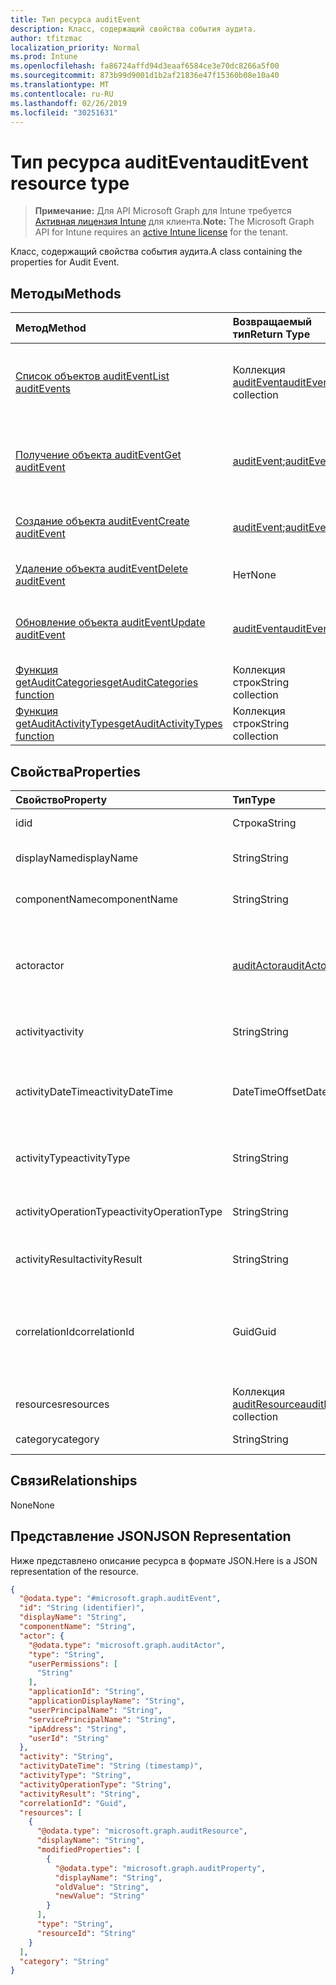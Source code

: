 ```yaml
---
title: Тип ресурса auditEvent
description: Класс, содержащий свойства события аудита.
author: tfitzmac
localization_priority: Normal
ms.prod: Intune
ms.openlocfilehash: fa86724affd94d3eaaf6584ce3e70dc8266a5f00
ms.sourcegitcommit: 873b99d9001d1b2af21836e47f15360b08e10a40
ms.translationtype: MT
ms.contentlocale: ru-RU
ms.lasthandoff: 02/26/2019
ms.locfileid: "30251631"
---
```

# <a name="auditevent-resource-type"></a><span data-ttu-id="db07a-103">Тип ресурса auditEvent</span><span class="sxs-lookup"><span data-stu-id="db07a-103">auditEvent resource type</span></span>

> <span data-ttu-id="db07a-104">**Примечание:** Для API Microsoft Graph для Intune требуется [Активная лицензия Intune](https://go.microsoft.com/fwlink/?linkid=839381) для клиента.</span><span class="sxs-lookup"><span data-stu-id="db07a-104">**Note:** The Microsoft Graph API for Intune requires an [active Intune license](https://go.microsoft.com/fwlink/?linkid=839381) for the tenant.</span></span>

<span data-ttu-id="db07a-105">Класс, содержащий свойства события аудита.</span><span class="sxs-lookup"><span data-stu-id="db07a-105">A class containing the properties for Audit Event.</span></span>

## <a name="methods"></a><span data-ttu-id="db07a-106">Методы</span><span class="sxs-lookup"><span data-stu-id="db07a-106">Methods</span></span>
|<span data-ttu-id="db07a-107">Метод</span><span class="sxs-lookup"><span data-stu-id="db07a-107">Method</span></span>|<span data-ttu-id="db07a-108">Возвращаемый тип</span><span class="sxs-lookup"><span data-stu-id="db07a-108">Return Type</span></span>|<span data-ttu-id="db07a-109">Описание</span><span class="sxs-lookup"><span data-stu-id="db07a-109">Description</span></span>|
|:---|:---|:---|
|[<span data-ttu-id="db07a-110">Список объектов auditEvent</span><span class="sxs-lookup"><span data-stu-id="db07a-110">List auditEvents</span></span>](../api/intune-auditing-auditevent-list.md)|<span data-ttu-id="db07a-111">Коллекция [auditEvent](../resources/intune-auditing-auditevent.md)</span><span class="sxs-lookup"><span data-stu-id="db07a-111">[auditEvent](../resources/intune-auditing-auditevent.md) collection</span></span>|<span data-ttu-id="db07a-112">Список свойств и связей объектов [auditEvent](../resources/intune-auditing-auditevent.md).</span><span class="sxs-lookup"><span data-stu-id="db07a-112">List properties and relationships of the [auditEvent](../resources/intune-auditing-auditevent.md) objects.</span></span>|
|[<span data-ttu-id="db07a-113">Получение объекта auditEvent</span><span class="sxs-lookup"><span data-stu-id="db07a-113">Get auditEvent</span></span>](../api/intune-auditing-auditevent-get.md)|<span data-ttu-id="db07a-114">[auditEvent](../resources/intune-auditing-auditevent.md);</span><span class="sxs-lookup"><span data-stu-id="db07a-114">[auditEvent](../resources/intune-auditing-auditevent.md)</span></span>|<span data-ttu-id="db07a-115">Чтение свойств и связей объекта [auditEvent](../resources/intune-auditing-auditevent.md).</span><span class="sxs-lookup"><span data-stu-id="db07a-115">Read properties and relationships of the [auditEvent](../resources/intune-auditing-auditevent.md) object.</span></span>|
|[<span data-ttu-id="db07a-116">Создание объекта auditEvent</span><span class="sxs-lookup"><span data-stu-id="db07a-116">Create auditEvent</span></span>](../api/intune-auditing-auditevent-create.md)|<span data-ttu-id="db07a-117">[auditEvent](../resources/intune-auditing-auditevent.md);</span><span class="sxs-lookup"><span data-stu-id="db07a-117">[auditEvent](../resources/intune-auditing-auditevent.md)</span></span>|<span data-ttu-id="db07a-118">Создание объекта [auditEvent](../resources/intune-auditing-auditevent.md).</span><span class="sxs-lookup"><span data-stu-id="db07a-118">Create a new [auditEvent](../resources/intune-auditing-auditevent.md) object.</span></span>|
|[<span data-ttu-id="db07a-119">Удаление объекта auditEvent</span><span class="sxs-lookup"><span data-stu-id="db07a-119">Delete auditEvent</span></span>](../api/intune-auditing-auditevent-delete.md)|<span data-ttu-id="db07a-120">Нет</span><span class="sxs-lookup"><span data-stu-id="db07a-120">None</span></span>|<span data-ttu-id="db07a-121">Удаляет объект [auditEvent](../resources/intune-auditing-auditevent.md).</span><span class="sxs-lookup"><span data-stu-id="db07a-121">Deletes a [auditEvent](../resources/intune-auditing-auditevent.md).</span></span>|
|[<span data-ttu-id="db07a-122">Обновление объекта auditEvent</span><span class="sxs-lookup"><span data-stu-id="db07a-122">Update auditEvent</span></span>](../api/intune-auditing-auditevent-update.md)|[<span data-ttu-id="db07a-123">auditEvent</span><span class="sxs-lookup"><span data-stu-id="db07a-123">auditEvent</span></span>](../resources/intune-auditing-auditevent.md)|<span data-ttu-id="db07a-124">Обновление свойств объекта [auditEvent](../resources/intune-auditing-auditevent.md).</span><span class="sxs-lookup"><span data-stu-id="db07a-124">Update the properties of a [auditEvent](../resources/intune-auditing-auditevent.md) object.</span></span>|
|[<span data-ttu-id="db07a-125">Функция getAuditCategories</span><span class="sxs-lookup"><span data-stu-id="db07a-125">getAuditCategories function</span></span>](../api/intune-auditing-auditevent-getauditcategories.md)|<span data-ttu-id="db07a-126">Коллекция строк</span><span class="sxs-lookup"><span data-stu-id="db07a-126">String collection</span></span>|<span data-ttu-id="db07a-127">Н/Д</span><span class="sxs-lookup"><span data-stu-id="db07a-127">Not yet documented</span></span>|
|[<span data-ttu-id="db07a-128">Функция getAuditActivityTypes</span><span class="sxs-lookup"><span data-stu-id="db07a-128">getAuditActivityTypes function</span></span>](../api/intune-auditing-auditevent-getauditactivitytypes.md)|<span data-ttu-id="db07a-129">Коллекция строк</span><span class="sxs-lookup"><span data-stu-id="db07a-129">String collection</span></span>|<span data-ttu-id="db07a-130">Н/Д</span><span class="sxs-lookup"><span data-stu-id="db07a-130">Not yet documented</span></span>|

## <a name="properties"></a><span data-ttu-id="db07a-131">Свойства</span><span class="sxs-lookup"><span data-stu-id="db07a-131">Properties</span></span>
|<span data-ttu-id="db07a-132">Свойство</span><span class="sxs-lookup"><span data-stu-id="db07a-132">Property</span></span>|<span data-ttu-id="db07a-133">Тип</span><span class="sxs-lookup"><span data-stu-id="db07a-133">Type</span></span>|<span data-ttu-id="db07a-134">Описание</span><span class="sxs-lookup"><span data-stu-id="db07a-134">Description</span></span>|
|:---|:---|:---|
|<span data-ttu-id="db07a-135">id</span><span class="sxs-lookup"><span data-stu-id="db07a-135">id</span></span>|<span data-ttu-id="db07a-136">Строка</span><span class="sxs-lookup"><span data-stu-id="db07a-136">String</span></span>|<span data-ttu-id="db07a-137">Ключ объекта.</span><span class="sxs-lookup"><span data-stu-id="db07a-137">Key of the entity.</span></span>|
|<span data-ttu-id="db07a-138">displayName</span><span class="sxs-lookup"><span data-stu-id="db07a-138">displayName</span></span>|<span data-ttu-id="db07a-139">String</span><span class="sxs-lookup"><span data-stu-id="db07a-139">String</span></span>|<span data-ttu-id="db07a-140">Отображаемое имя события.</span><span class="sxs-lookup"><span data-stu-id="db07a-140">Event display name.</span></span>|
|<span data-ttu-id="db07a-141">componentName</span><span class="sxs-lookup"><span data-stu-id="db07a-141">componentName</span></span>|<span data-ttu-id="db07a-142">String</span><span class="sxs-lookup"><span data-stu-id="db07a-142">String</span></span>|<span data-ttu-id="db07a-143">Имя компонента.</span><span class="sxs-lookup"><span data-stu-id="db07a-143">Component name.</span></span>|
|<span data-ttu-id="db07a-144">actor</span><span class="sxs-lookup"><span data-stu-id="db07a-144">actor</span></span>|[<span data-ttu-id="db07a-145">auditActor</span><span class="sxs-lookup"><span data-stu-id="db07a-145">auditActor</span></span>](../resources/intune-auditing-auditactor.md)|<span data-ttu-id="db07a-146">Пользователь AAD и приложение, связанные с событием аудита.</span><span class="sxs-lookup"><span data-stu-id="db07a-146">AAD user and application that are associated with the audit event.</span></span>|
|<span data-ttu-id="db07a-147">activity</span><span class="sxs-lookup"><span data-stu-id="db07a-147">activity</span></span>|<span data-ttu-id="db07a-148">String</span><span class="sxs-lookup"><span data-stu-id="db07a-148">String</span></span>|<span data-ttu-id="db07a-149">Понятное имя действия.</span><span class="sxs-lookup"><span data-stu-id="db07a-149">Friendly name of the activity.</span></span>|
|<span data-ttu-id="db07a-150">activityDateTime</span><span class="sxs-lookup"><span data-stu-id="db07a-150">activityDateTime</span></span>|<span data-ttu-id="db07a-151">DateTimeOffset</span><span class="sxs-lookup"><span data-stu-id="db07a-151">DateTimeOffset</span></span>|<span data-ttu-id="db07a-152">Дата и время выполнения действия (в формате UTC).</span><span class="sxs-lookup"><span data-stu-id="db07a-152">The date time in UTC when the activity was performed.</span></span>|
|<span data-ttu-id="db07a-153">activityType</span><span class="sxs-lookup"><span data-stu-id="db07a-153">activityType</span></span>|<span data-ttu-id="db07a-154">String</span><span class="sxs-lookup"><span data-stu-id="db07a-154">String</span></span>|<span data-ttu-id="db07a-155">Тип выполненного действия.</span><span class="sxs-lookup"><span data-stu-id="db07a-155">The type of activity that was being performed.</span></span>|
|<span data-ttu-id="db07a-156">activityOperationType</span><span class="sxs-lookup"><span data-stu-id="db07a-156">activityOperationType</span></span>|<span data-ttu-id="db07a-157">String</span><span class="sxs-lookup"><span data-stu-id="db07a-157">String</span></span>|<span data-ttu-id="db07a-158">Тип операции HTTP для действия.</span><span class="sxs-lookup"><span data-stu-id="db07a-158">The HTTP operation type of the activity.</span></span>|
|<span data-ttu-id="db07a-159">activityResult</span><span class="sxs-lookup"><span data-stu-id="db07a-159">activityResult</span></span>|<span data-ttu-id="db07a-160">String</span><span class="sxs-lookup"><span data-stu-id="db07a-160">String</span></span>|<span data-ttu-id="db07a-161">Результат действия.</span><span class="sxs-lookup"><span data-stu-id="db07a-161">The result of the activity.</span></span>|
|<span data-ttu-id="db07a-162">correlationId</span><span class="sxs-lookup"><span data-stu-id="db07a-162">correlationId</span></span>|<span data-ttu-id="db07a-163">Guid</span><span class="sxs-lookup"><span data-stu-id="db07a-163">Guid</span></span>|<span data-ttu-id="db07a-164">Идентификатор клиентского запроса, используемый для согласования действий в системе.</span><span class="sxs-lookup"><span data-stu-id="db07a-164">The client request Id that is used to correlate activity within the system.</span></span>|
|<span data-ttu-id="db07a-165">resources</span><span class="sxs-lookup"><span data-stu-id="db07a-165">resources</span></span>|<span data-ttu-id="db07a-166">Коллекция [auditResource](../resources/intune-auditing-auditresource.md)</span><span class="sxs-lookup"><span data-stu-id="db07a-166">[auditResource](../resources/intune-auditing-auditresource.md) collection</span></span>|<span data-ttu-id="db07a-167">Изменяемые ресурсы.</span><span class="sxs-lookup"><span data-stu-id="db07a-167">Resources being modified.</span></span>|
|<span data-ttu-id="db07a-168">category</span><span class="sxs-lookup"><span data-stu-id="db07a-168">category</span></span>|<span data-ttu-id="db07a-169">String</span><span class="sxs-lookup"><span data-stu-id="db07a-169">String</span></span>|<span data-ttu-id="db07a-170">Категория аудита.</span><span class="sxs-lookup"><span data-stu-id="db07a-170">Audit category.</span></span>|

## <a name="relationships"></a><span data-ttu-id="db07a-171">Связи</span><span class="sxs-lookup"><span data-stu-id="db07a-171">Relationships</span></span>
<span data-ttu-id="db07a-172">None</span><span class="sxs-lookup"><span data-stu-id="db07a-172">None</span></span>

## <a name="json-representation"></a><span data-ttu-id="db07a-173">Представление JSON</span><span class="sxs-lookup"><span data-stu-id="db07a-173">JSON Representation</span></span>
<span data-ttu-id="db07a-174">Ниже представлено описание ресурса в формате JSON.</span><span class="sxs-lookup"><span data-stu-id="db07a-174">Here is a JSON representation of the resource.</span></span>
<!-- {
  "blockType": "resource",
  "keyProperty": "id",
  "@odata.type": "microsoft.graph.auditEvent"
}
-->
``` json
{
  "@odata.type": "#microsoft.graph.auditEvent",
  "id": "String (identifier)",
  "displayName": "String",
  "componentName": "String",
  "actor": {
    "@odata.type": "microsoft.graph.auditActor",
    "type": "String",
    "userPermissions": [
      "String"
    ],
    "applicationId": "String",
    "applicationDisplayName": "String",
    "userPrincipalName": "String",
    "servicePrincipalName": "String",
    "ipAddress": "String",
    "userId": "String"
  },
  "activity": "String",
  "activityDateTime": "String (timestamp)",
  "activityType": "String",
  "activityOperationType": "String",
  "activityResult": "String",
  "correlationId": "Guid",
  "resources": [
    {
      "@odata.type": "microsoft.graph.auditResource",
      "displayName": "String",
      "modifiedProperties": [
        {
          "@odata.type": "microsoft.graph.auditProperty",
          "displayName": "String",
          "oldValue": "String",
          "newValue": "String"
        }
      ],
      "type": "String",
      "resourceId": "String"
    }
  ],
  "category": "String"
}
```



